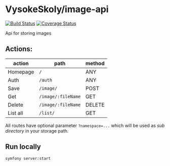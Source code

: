 VysokeSkoly/image-api
=====================

[![Build Status](https://travis-ci.org/vysokeskoly/image-api.svg?branch=master)](https://travis-ci.org/vysokeskoly/image-api)
[![Coverage Status](https://coveralls.io/repos/github/vysokeskoly/image-api/badge.svg?branch=master)](https://coveralls.io/github/vysokeskoly/image-api?branch=master)

Api for storing images

## Actions:
| action    | path                  | method    |
| ---       | ---                   | ---       |
| Homepage  | `/`                   | ANY       |
| Auth      | `/auth`               | ANY       |
| Save      | `/image/`             | POST      |
| Get       | `/image/:fileName`    | GET       |
| Delete    | `/image/:fileName`    | DELETE    |
| List all  | `/list/`              | GET       |

All routes have optional parameter `?namespace=...` which will be used as _sub directory_ in your storage path.

## Run locally
```shell
symfony server:start
```
